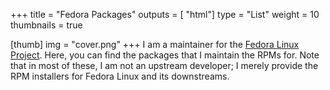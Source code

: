 +++
title = "Fedora Packages"
outputs = [ "html"]
type = "List"
weight = 10
thumbnails = true

[thumb]
img = "cover.png"
+++
I am a maintainer for the [Fedora Linux Project](https://fedoraproject.org/). Here, you can find the packages that I maintain the RPMs for. Note that in most of these, I am not an upstream developer; I merely provide the RPM installers for Fedora Linux and its downstreams.